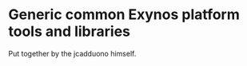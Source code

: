 Generic common Exynos platform tools and libraries
===============================

Put together by the jcadduono himself.
